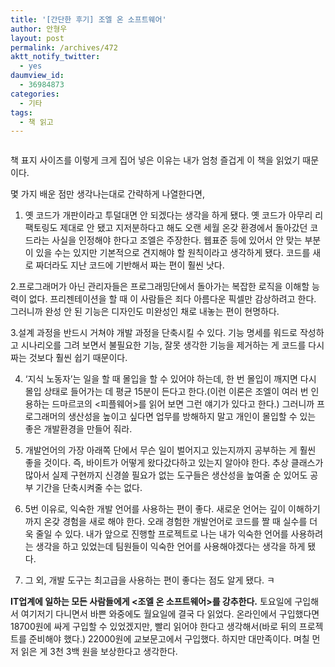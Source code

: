 ```yaml
---
title: '[간단한 후기] 조엘 온 소프트웨어'
author: 안형우
layout: post
permalink: /archives/472
aktt_notify_twitter:
  - yes
daumview_id:
  - 36984873
categories:
  - 기타
tags:
  - 책 읽고
---
```

<p style="text-align: center;">
  <img class="aligncenter" src="http://mytory.net/uploads/legacy/joel-on-software-cover.jpg" alt="" />
</p>

책 표지 사이즈를 이렇게 크게 집어 넣은 이유는 내가 엄청 즐겁게 이 책을 읽었기 때문이다.

몇 가지 배운 점만 생각나는대로 간략하게 나열한다면,

1. 옛 코드가 개판이라고 투덜대면 안 되겠다는 생각을 하게 됐다. 옛 코드가 아무리 리팩토링도 제대로 안 됐고 지저분하다고 해도 오랜 세월 온갖 환경에서 돌아갔던 코드라는 사실을 인정해야 한다고 조엘은 주장한다. 웹표준 등에 있어서 안 맞는 부분이 있을 수는 있지만 기본적으로 견지해야 할 원칙이라고 생각하게 됐다. 코드를 새로 짜더라도 지난 코드에 기반해서 짜는 편이 훨씬 낫다.

2.프로그래머가 아닌 관리자들은 프로그래밍단에서 돌아가는 복잡한 로직을 이해할 능력이 없다. 프리젠테이션을 할 때 이 사람들은 죄다 아름다운 픽셀만 감상하려고 한다. 그러니까 완성 안 된 기능은 디자인도 미완성인 채로 내놓는 편이 현명하다.

3.설계 과정을 반드시 거쳐야 개발 과정을 단축시킬 수 있다. 기능 명세를 워드로 작성하고 시나리오를 그려 보면서 불필요한 기능, 잘못 생각한 기능을 제거하는 게 코드를 다시 짜는 것보다 훨씬 쉽기 때문이다.

4. &#8216;지식 노동자&#8217;는 일을 할 때 몰입을 할 수 있어야 하는데, 한 번 몰입이 깨지면 다시 몰입 상태로 들어가는 데 평균 15분이 든다고 한다.(이런 이론은 조엘이 여러 번 인용하는 드마르코의 <피플웨어>를 읽어 보면 그런 얘기가 있다고 한다.) 그러니까 프로그래머의 생산성을 높이고 싶다면 업무를 방해하지 말고 개인이 몰입할 수 있는 좋은 개발환경을 만들어 줘라.

5. 개발언어의 가장 아래쪽 단에서 무슨 일이 벌어지고 있는지까지 공부하는 게 훨씬 좋을 것이다. 즉, 바이트가 어떻게 왔다갔다하고 있는지 알아야 한다. 추상 클래스가 많아서 실제 구현까지 신경쓸 필요가 없는 도구들은 생산성을 높여줄 순 있어도 공부 기간을 단축시켜줄 수는 없다.

6. 5번 이유로, 익숙한 개발 언어를 사용하는 편이 좋다. 새로운 언어는 깊이 이해하기까지 온갖 경험을 새로 해야 한다. 오래 경험한 개발언어로 코드를 짤 때 실수를 더욱 줄일 수 있다. 내가 앞으로 진행할 프로젝트로 나는 내가 익숙한 언어를 사용하려는 생각을 하고 있었는데 팀원들이 익숙한 언어를 사용해야겠다는 생각을 하게 됐다.

7. 그 외, 개발 도구는 최고급을 사용하는 편이 좋다는 점도 알게 됐다. ㅋ

**IT업계에 일하는 모든 사람들에게 <조엘 온 소프트웨어>를 강추한다.** 토요일에 구입해서 여기저기 다니면서 바쁜 와중에도 월요일에 결국 다 읽었다. 온라인에서 구입했다면 18700원에 싸게 구입할 수 있었겠지만, 빨리 읽어야 한다고 생각해서(바로 뒤의 프로젝트를 준비해야 했다.) 22000원에 교보문고에서 구입했다. 하지만 대만족이다. 며칠 먼저 읽은 게 3천 3백 원을 보상한다고 생각한다.